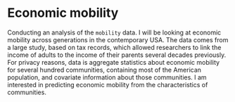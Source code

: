 # Economic mobility

Conducting an analysis of the `mobility` data. I will be looking at economic mobility across generations in the contemporary USA. The data comes from a large study, based on tax records, which allowed researchers to link the income of adults to the income of their parents several decades previously. For privacy reasons, data is aggregate statistics about economic mobility for several hundred communities, containing most of the American population, and covariate information about those communities. I am interested in predicting economic mobility from the characteristics of communities.
